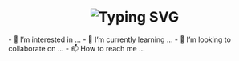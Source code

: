 <h1 align="center"href="https://git.io/typing-svg">
  <img src="https://readme-typing-svg.demolab.com?font=Righteous&size=35&duration=4000&pause=1000&center=true&vCenter=true&width=500&height=70&lines=Hello+There!%F0%9F%91%8B;My+Name+Is+PB!%F0%9F%98%8A;I'm+An+AI+Engineer%F0%9F%91%A8%E2%80%8D%F0%9F%92%BB;And+Also+An+Developer" alt="Typing SVG" />
</h1>
- 👀 I’m interested in ...
- 🌱 I’m currently learning ...
- 💞️ I’m looking to collaborate on ...
- 📫 How to reach me ...

<!---
PB3002/PB3002 is a ✨ special ✨ repository because its `README.md` (this file) appears on your GitHub profile.
You can click the Preview link to take a look at your changes.
--->
